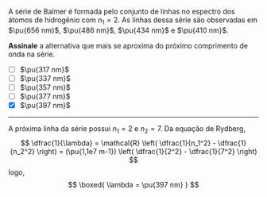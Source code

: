 A série de Balmer é formada pelo conjunto de linhas no espectro dos átomos de hidrogênio com $n_1 = 2$. As linhas dessa série são observadas em $\pu{656 nm}$, $\pu{486 nm}$, $\pu{434 nm}$ e $\pu{410 nm}$.

**Assinale** a alternativa que mais se aproxima do próximo comprimento de onda na série.

- [ ] $\pu{317 nm}$
- [ ] $\pu{337 nm}$
- [ ] $\pu{357 nm}$
- [ ] $\pu{377 nm}$
- [x] $\pu{397 nm}$

---

A próxima linha da série possui $n_1 = 2$ e $n_2 = 7$. Da equação de Rydberg,
$$
    \dfrac{1}{\lambda} 
        = \mathcal{R} \left( \dfrac{1}{n_1^2} - \dfrac{1}{n_2^2} \right) 
        = (\pu{1,1e7 m-1}) \left( \dfrac{1}{2^2} - \dfrac{1}{7^2} \right)
$$
logo,
$$
    \boxed{ \lambda = \pu{397 nm} }
$$
